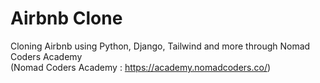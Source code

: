 # Airbnb Clone

Cloning Airbnb using Python, Django, Tailwind and more through Nomad Coders Academy <br>
(Nomad Coders Academy : https://academy.nomadcoders.co/)
